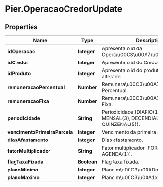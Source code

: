 # Pier.OperacaoCredorUpdate

## Properties
Name | Type | Description | Notes
------------ | ------------- | ------------- | -------------
**idOperacao** | **Integer** | Apresenta o id da Opera\u00C3\u00A7\u00C3\u00A3o. | [optional] 
**idCredor** | **Integer** | Apresenta o id do Credor. | [optional] 
**idProduto** | **Integer** | Apresenta o id do produto que vai ser alterado. | [optional] 
**remuneracaoPercentual** | **Number** | Remunera\u00C3\u00A7\u00C3\u00A3o Percentual. | [optional] 
**remuneracaoFixa** | **Number** | Remunera\u00C3\u00A7\u00C3\u00A3o Fixa. | [optional] 
**periodicidade** | **String** | Periodicidade (DIARIO(1), SEMANAL(2), MENSAL(3), DECENDIAL(4), QUINZENAL(5)). | [optional] 
**vencimentoPrimeiraParcela** | **Integer** | Vencimento da primeira parcela. | [optional] 
**diasAfastamento** | **Integer** | Dias afastamento. | [optional] 
**fatorMultiplicador** | **String** | Fator multiplicador (FORA_AGENDA(0), AGENDA(1)). | [optional] 
**flagTaxaFixada** | **Boolean** | Flag taxa fixada. | [optional] 
**planoMinimo** | **Integer** | Plano m\u00C3\u00ADnimo da regra. | [optional] 
**planoMaximo** | **Integer** | Plano m\u00C3\u00A1ximo da regra. | [optional] 


